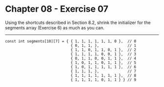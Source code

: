 # Chapter 08 - Exercise 07

Using the shortcuts described in Section 8.2, shrink the initializer for the segments array (Exercise 6) as much as you can.

---

```
const int segments[10][7] = { { 1, 1, 1, 1, 1, 1, 0 },  // 0 
                              { 0, 1, 1, },             // 1 
                              { 1, 1, 0, 1, 1, 0, 1 },  // 2 
                              { 1, 1, 1, 1, 0, 0, 1 },  // 3 
                              { 0, 1, 1, 0, 0, 1, 1 },  // 4 
                              { 1, 0, 1, 1, 0, 1, 1 },  // 5 
                              { 1, 0, 1, 1, 1, 1, 1 },  // 6 
                              { 1, 1, 1, },             // 7 
                              { 1, 1, 1, 1, 1, 1, 1 },  // 8 
                              { 1, 1, 1, 1, 0, 1, 1 } } // 9
```
